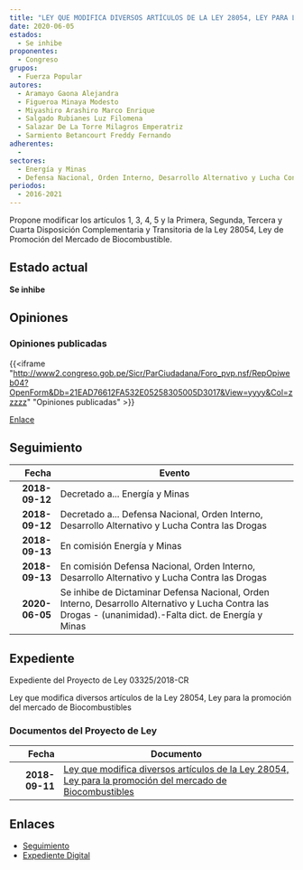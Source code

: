 ```yaml
---
title: "LEY QUE MODIFICA DIVERSOS ARTÍCULOS DE LA LEY 28054, LEY PARA LA PROMOCIÓN DEL MERCADO DE BIOCOMBUSTIBLES"
date: 2020-06-05
estados: 
  - Se inhibe
proponentes: 
  - Congreso
grupos: 
  - Fuerza Popular
autores: 
  - Aramayo Gaona Alejandra
  - Figueroa Minaya Modesto
  - Miyashiro Arashiro Marco Enrique
  - Salgado Rubianes Luz Filomena
  - Salazar De La Torre Milagros Emperatriz
  - Sarmiento Betancourt Freddy Fernando
adherentes: 
  - 
sectores: 
  - Energía y Minas
  - Defensa Nacional, Orden Interno, Desarrollo Alternativo y Lucha Contra las Drogas
periodos: 
  - 2016-2021
---
```


Propone modificar los artículos 1, 3, 4, 5 y la Primera, Segunda, Tercera y Cuarta Disposición Complementaria y Transitoria de la Ley 28054, Ley de Promoción del Mercado de Biocombustible.


## Estado actual

**Se inhibe**

## Opiniones

### Opiniones publicadas

{{<iframe "http://www2.congreso.gob.pe/Sicr/ParCiudadana/Foro_pvp.nsf/RepOpiweb04?OpenForm&Db=21EAD76612FA532E05258305005D3017&View=yyyy&Col=zzzzz" "Opiniones publicadas" >}}

[Enlace](http://www2.congreso.gob.pe/Sicr/ParCiudadana/Foro_pvp.nsf/RepOpiweb04?OpenForm&Db=21EAD76612FA532E05258305005D3017&View=yyyy&Col=zzzzz)

## Seguimiento

| Fecha | Evento |
|------:|--------|
| **2018-09-12** | Decretado a... Energía y Minas|
| **2018-09-12** | Decretado a... Defensa Nacional, Orden Interno, Desarrollo Alternativo y Lucha Contra las Drogas|
| **2018-09-13** | En comisión Energía y Minas|
| **2018-09-13** | En comisión Defensa Nacional, Orden Interno, Desarrollo Alternativo y Lucha Contra las Drogas|
| **2020-06-05** | Se inhibe de Dictaminar Defensa Nacional, Orden Interno, Desarrollo Alternativo y Lucha Contra las Drogas - (unanimidad).-Falta dict. de Energía y Minas|


## Expediente

Expediente del Proyecto de Ley 03325/2018-CR

Ley que modifica diversos artículos de la Ley 28054, Ley para la promoción del mercado de Biocombustibles


### Documentos del Proyecto de Ley

| Fecha | Documento |
|------:|--------|
| **2018-09-11** | [Ley que modifica diversos artículos de la Ley 28054, Ley para la promoción del mercado de Biocombustibles](http://www.leyes.congreso.gob.pe/Documentos/2016_2021/Proyectos_de_Ley_y_de_Resoluciones_Legislativas/PL0332520180911.pdf) |

## Enlaces 

- [Seguimiento](http://www2.congreso.gob.pe/Sicr/TraDocEstProc/CLProLey2016.nsf/f7fff46988ca05b1052578e100829cc7/e90a5a7bfef591b305258305006de810?OpenDocument)
- [Expediente Digital](http://www2.congreso.gob.pe/Sicr/TraDocEstProc/CLProLey2016.nsf/f7fff46988ca05b1052578e100829cc7/e90a5a7bfef591b305258305006de810?OpenDocument&Click=05257FB7005EB655.eb71d0cf91d8294e05256cdf006b5706/$Body/0.1C6C)
